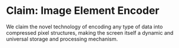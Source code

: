 # Claim: Image Element Encoder

We claim the novel technology of encoding any type of data into compressed pixel structures, making the screen itself a dynamic and universal storage and processing mechanism.

